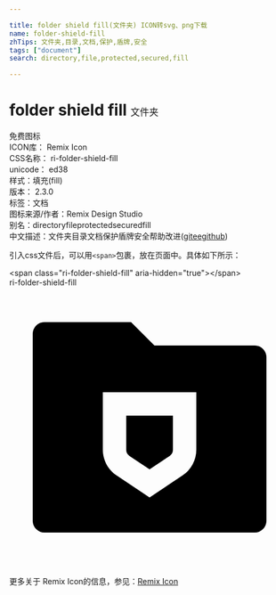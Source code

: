 ```yaml
---

title: folder shield fill(文件夹) ICON转svg、png下载
name: folder-shield-fill
zhTips: 文件夹,目录,文档,保护,盾牌,安全
tags: ["document"]
search: directory,file,protected,secured,fill

---
```


# folder shield fill  <small style="font-size: 60%;font-weight: 100">文件夹</small>


<div class="detail-page">
<p>
<span><span class="badge-success badge">免费图标</span> </span>
<br/>
<span>
ICON库：
<span class="badge-secondary badge">Remix Icon</span> 
</span>
<br/>
<span>
CSS名称：
<span class="badge-secondary badge">ri-folder-shield-fill</span> 
</span>
<br/>
<span>
unicode：
<span class="badge-secondary badge">ed38</span> 
<copy-btn content='ed38' btn-title=""></copy-btn>
<copy-btn :content='String.fromCodePoint(parseInt("ed38", 16))' btn-title="复制U"></copy-btn>
</span><br/><span>样式：<span class="badge-light badge">填充(fill)</span></span>
<br/>
<span>
版本：
<span class="badge-secondary badge">2.3.0</span> 
</span><br/><span>标签：<span class="badge-light badge"><router-link to="/tags/document.html">文档</router-link></span></span>
<br/>
<span>图标来源/作者：<span class="badge-light badge">Remix Design Studio</span></span> 
<br/>
<span>别名：<span class="badge-light badge">directory</span><span class="badge-light badge">file</span><span class="badge-light badge">protected</span><span class="badge-light badge">secured</span><span class="badge-light badge">fill</span></span><br/><span class="zh-detail">中文描述：<span class="badge-primary badge">文件夹</span><span class="badge-primary badge">目录</span><span class="badge-primary badge">文档</span><span class="badge-primary badge">保护</span><span class="badge-primary badge">盾牌</span><span class="badge-primary badge">安全</span><span class="help-link"><span>帮助改进</span>(<a href="https://gitee.com/liuwave/icon-helper/edit/master/json/remix/document/folder-shield-fill.json" target="_blank" rel="noopener noreferrer">gitee</a><a href="https://github.com/liuwave/icon-helper/edit/master/json/remix/document/folder-shield-fill.json" target="_blank" rel="noopener noreferrer">github</a></span>)</span><br/>
</p>
</div>
<div class="alert alert-dark">
  <i class="ri-folder-shield-fill ri-xs"></i>
  <i class="ri-folder-shield-fill ri-sm"></i>
  <i class="ri-folder-shield-fill ri-lg"></i>
  <i class="ri-folder-shield-fill ri-2x"></i>
  <i class="ri-folder-shield-fill ri-3x"></i>
  <i class="ri-folder-shield-fill ri-5x"></i>
  <i class="ri-folder-shield-fill ri-7x"></i>
</div>
<div>
  <p>引入css文件后，可以用<code>&lt;span&gt;</code>包裹，放在页面中。具体如下所示：    
  </p>
  <div class="alert alert-primary" style="font-size: 14px">
    &lt;span class="ri-folder-shield-fill" aria-hidden="true"&gt;&lt;/span&gt;
    <copy-btn content='<span class="ri-folder-shield-fill" aria-hidden="true"></span>'></copy-btn>
  </div>
  <div class="alert alert-secondary">
    <i class="ri-folder-shield-fill"
    style="font-size: 24px"
    aria-hidden="true"></i> ri-folder-shield-fill
    <copy-btn content="ri-folder-shield-fill" btn-title="复制图标名称"></copy-btn>
  </div>
</div>
<div id="svg" class="svg-wrap">
<svg xmlns="http://www.w3.org/2000/svg" viewBox="0 0 24 24">
    <g>
        <path fill="none" d="M0 0h24v24H0z"/>
        <path fill-rule="nonzero" d="M12.414 5H21a1 1 0 0 1 1 1v14a1 1 0 0 1-1 1H3a1 1 0 0 1-1-1V4a1 1 0 0 1 1-1h7.414l2 2zM8 9v4.904c0 .892.446 1.724 1.187 2.219L12 17.998l2.813-1.875A2.667 2.667 0 0 0 16 13.904V9H8zm2 4.904V11h4v2.904a.667.667 0 0 1-.297.555L12 15.594l-1.703-1.135a.667.667 0 0 1-.297-.555z"/>
    </g>
</svg>

</div>
<detail full-name='ri-folder-shield-fill'></detail>
    
<div><p>更多关于  Remix Icon的信息，参见：<a target="_blank" href="https://iconhelper.cn/remix.html">Remix Icon</a>
</p></div>
